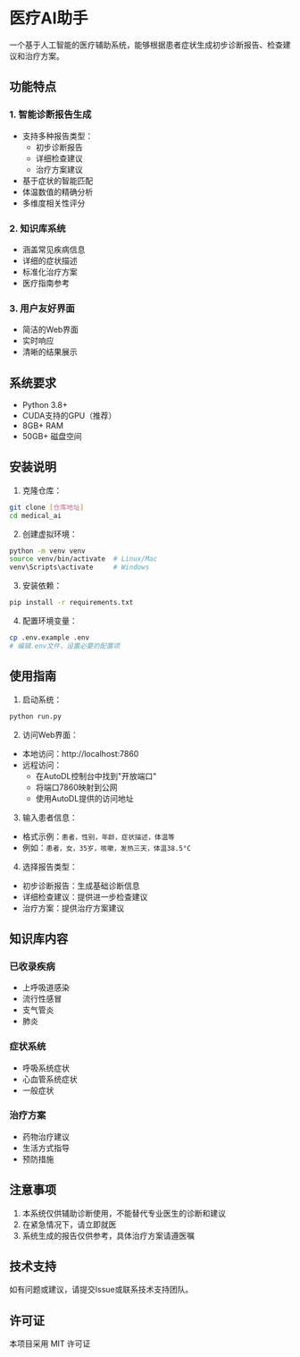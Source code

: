 # 医疗AI助手

一个基于人工智能的医疗辅助系统，能够根据患者症状生成初步诊断报告、检查建议和治疗方案。

## 功能特点

### 1. 智能诊断报告生成
- 支持多种报告类型：
  - 初步诊断报告
  - 详细检查建议
  - 治疗方案建议
- 基于症状的智能匹配
- 体温数值的精确分析
- 多维度相关性评分

### 2. 知识库系统
- 涵盖常见疾病信息
- 详细的症状描述
- 标准化治疗方案
- 医疗指南参考

### 3. 用户友好界面
- 简洁的Web界面
- 实时响应
- 清晰的结果展示

## 系统要求

- Python 3.8+
- CUDA支持的GPU（推荐）
- 8GB+ RAM
- 50GB+ 磁盘空间

## 安装说明

1. 克隆仓库：
```bash
git clone [仓库地址]
cd medical_ai
```

2. 创建虚拟环境：
```bash
python -m venv venv
source venv/bin/activate  # Linux/Mac
venv\Scripts\activate     # Windows
```

3. 安装依赖：
```bash
pip install -r requirements.txt
```

4. 配置环境变量：
```bash
cp .env.example .env
# 编辑.env文件，设置必要的配置项
```

## 使用指南

1. 启动系统：
```bash
python run.py
```

2. 访问Web界面：
- 本地访问：http://localhost:7860
- 远程访问：
  - 在AutoDL控制台中找到"开放端口"
  - 将端口7860映射到公网
  - 使用AutoDL提供的访问地址

3. 输入患者信息：
- 格式示例：`患者，性别，年龄，症状描述，体温等`
- 例如：`患者，女，35岁，咳嗽，发热三天，体温38.5°C`

4. 选择报告类型：
- 初步诊断报告：生成基础诊断信息
- 详细检查建议：提供进一步检查建议
- 治疗方案：提供治疗方案建议

## 知识库内容

### 已收录疾病
- 上呼吸道感染
- 流行性感冒
- 支气管炎
- 肺炎

### 症状系统
- 呼吸系统症状
- 心血管系统症状
- 一般症状

### 治疗方案
- 药物治疗建议
- 生活方式指导
- 预防措施

## 注意事项

1. 本系统仅供辅助诊断使用，不能替代专业医生的诊断和建议
2. 在紧急情况下，请立即就医
3. 系统生成的报告仅供参考，具体治疗方案请遵医嘱

## 技术支持

如有问题或建议，请提交Issue或联系技术支持团队。

## 许可证

本项目采用 MIT 许可证
